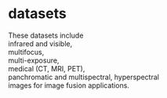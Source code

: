 # datasets
These datasets include\
infrared and visible, \
multifocus, \
multi-exposure,\
medical (CT, MRI, PET), \
panchromatic and multispectral, hyperspectral\
images for image fusion applications.
